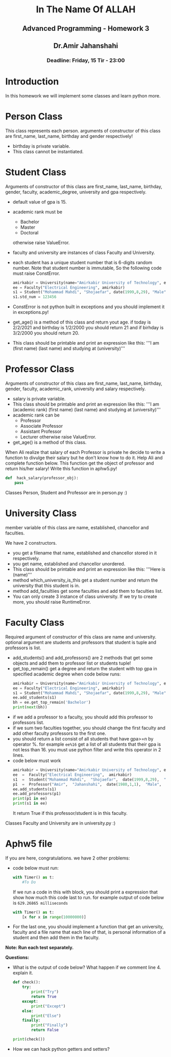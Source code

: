
<center>
<h1>
In The Name Of ALLAH
</h1>
<h2>
Advanced Programming - Homework 3
</h2>
<h2>
Dr.Amir Jahanshahi
</h2>
<h3>
Deadline: Friday, 15 Tir - 23:00
</center>


# Introduction
In this homework we will implement some classes and learn python more.

# Person Class
This class represents each person. arguments of constructor of this class are first_name, last_name, birthday and gender respectively!
- birthday is private variable.
- This class cannot be instantiated.

# Student Class
Arguments of constructor of this class are first_name, last_name, birthday, gender, faculty, academic_degree, university and gpa respectively.
- default value of gpa is 15.
- academic rank must be
	- Bachelor
	-  Master
	-  Doctoral

  otherwise raise ValueError.
- faculty and university are instances of class Faculty and University.
- each student has a unique student number that is 6-digits random number. Note that student number is immutable, So the following code must raise ConstError.

    ```python
    amirkabir = University(name="Amirkabir University of Technology", established=1928, chancellor="Seyed Ahmad Motamedi")
    ee = Faculty("Electrical Engineering", amirkabir)
    s1 = Student("Mohammad Mahdi", "Shojaefar", date(1999,8,29), "Male", ee, "Bachelor", amirkabir, 12)
    s1.std_num = 123456
    ```
- ConstError is not python built in exceptions and you should implement it in exceptions.py!
- get_age() is a method of this class and return yout age. if today is 2/2/2021 and birthday is 1/2/2000 you should return 21 and if birhday is 3/2/2000 you should return 20.
- This class should be printable and print an expression like this:
'''I am (first name) (last name) and studying at (university)'''

# Professor Class
Arguments of constructor of this class are first_name,  last_name,  birthday,  gender,  faculty,  academic_rank,  university and salary respectively.

- salary is private variable.
- This class should be printable and print an expression like this:
  '''I am (academic rank) (first name) (last name) and studying at (university)'''
- academic rank can be
	- Professor
	- Associate Professor
	- Assistant Professor
	- Lecturer
  otherwise raise ValueError.
- get_age() is a method of this class.

When Ali realize that salary of each Professor is private he decide to write a function to divulge their salary but he don't know how to do it. Help Ali and complete function below. This function get the object of professor and return his/her salary! Write this function in aphw5.py!

```python
def  hack_salary(professor_obj):
	pass
```

Classes Person, Student and Professor are in person.py :)

#  University Class
member variable of this class are name,  established,  chancellor and faculties.

We have 2 constructors.
- you get a filename that name, established and chancellor stored in it respectively.
- you get name, established and chancellor unordered.
- This class should be printable and print an expression like this:
'''Here is (name)'''
- method which_university_is_this get a student number and return the university that this student is in.
- method add_facultiies get some faculties and add them to faculties list.
- You can only create 3 instance of class university. If we try to create more, you should raise RuntimeError. 


# Faculty Class
Required argument of constructor of this class are name and university.
optional argument are students and professors that student is tuple and professors is list.
- add_students() and add_professors() are 2 methods that get some objects and add them to professor list or students tuple!
- get_top_remain() get a degree and return the student with top gpa in specified academic degree when code below runs:
	```python
	amirkabir = University(name="Amirkabir University of Technology", established=1928, chancellor="Seyed Ahmad Motamedi")
	ee = Faculty("Electrical Engineering", amirkabir)
	s1 = Student("Mohammad Mahdi", "Shojaefar", date(1999,8,29), "Male", ee, "Bachelor", amirkabir, 12)
	ee.add_students(s1)
	bh = ee.get_top_remain('Bachelor')
	print(next(bh))
	```
- if we add a professor to a faculty, you should add this professor to professors list.
- if we sum two faculties together, you should change the first faculty and add other faculty professors to the first one. 
- you should return a list consist of all students that have gpa>=n by operator %. for example ```ee%16```  get  a list of all students that their gpa is not less than 16. you must use python filter and write this operator in 2 lines.
- code below must work
	```python
	amirkabir = University(name="Amirkabir University of Technology", established=1928, chancellor="Seyed Ahmad Motamedi")
	ee  =  Faculty("Electrical Engineering",  amirkabir)
	s1  =  Student("Mohammad Mahdi",  "Shojaefar",  date(1999,8,29),  "Male",  ee,  "Bachelor",  amirkabir,  16)
	p1  =  Professor("Amir",  "Jahanshahi",  date(1980,1,1),  "Male",  ee,  "Assistant Professor",  amirkabir,  1000000)
	ee.add_students(s1)
	ee.add_professors(p1)
	print(p1 in ee)
	print(s1 in ee)
	```
	It return True if this professor/student is in this faculty.

Classes Faculty and University are in university.py :)

# Aphw5 file
If you are here, congratulations. we have 2 other problems:
- code below must run:
	```python
	with Timer() as t:
		#To Do
	 ```
	 If we run a code in this with block, you should print a expression that show how much this code last to run. for example output of code below is ```629.26865 milliseconds```  
	```python
	with Timer() as t:
		[x for x in range(10000000)]
	```
- For the last one, you should implement a function that get an university, faculty and a file name that each line of that, is personal information of a student and then add them in the faculty.

**Note: Run each test separately.**

**Questions:**

- What is the output of code below? What happen if we comment line 4. explain it.
	```python
	def check():
		try:
			print("Try")
			return True
		except:
			print("Except")
		else:
			print("Else")
		finally:
			print("Finally")
			return False

	print(check())
	```

- How we can hack python getters and setters?

<br>
